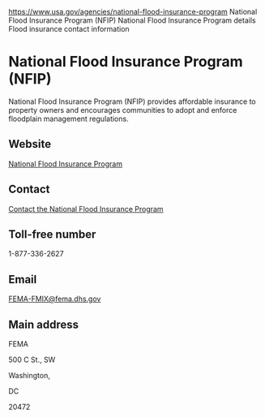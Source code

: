 

https://www.usa.gov/agencies/national-flood-insurance-program
National Flood Insurance Program (NFIP)
National Flood Insurance Program details
Flood insurance contact information

National Flood Insurance Program (NFIP)
=======================================

National Flood Insurance Program (NFIP) provides affordable insurance to property owners and encourages communities to adopt and enforce floodplain management regulations.

Website
-------

[National Flood Insurance Program](https://www.floodsmart.gov/)

Contact
-------

[Contact the National Flood Insurance Program](https://www.floodsmart.gov/contact)

Toll-free number
----------------

1-877-336-2627

Email
-----

[FEMA-FMIX@fema.dhs.gov](mailto:FEMA-FMIX@fema.dhs.gov)

Main address
------------

FEMA
  

500 C St., SW
  

Washington,

DC

20472
